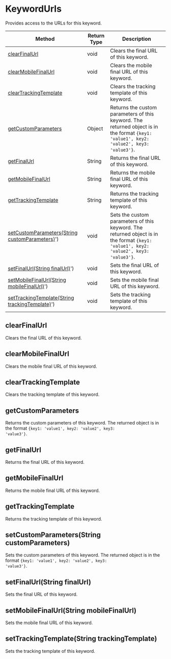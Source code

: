 # KeywordUrls
Provides access to the URLs for this keyword.

|Method|Return Type|Description|
|-|-|-
[clearFinalUrl]('#clearFinalUrl')|void|Clears the final URL of this keyword.<br />
[clearMobileFinalUrl]('#clearMobileFinalUrl')|void|Clears the mobile final URL of this keyword. <br />
[clearTrackingTemplate]('#clearTrackingTemplate')|void|Clears the tracking template of this keyword.<br />
[getCustomParameters]('#getCustomParameters')|Object|Returns the custom parameters of this keyword. The returned object is in the format <code>{key1: 'value1', key2: 'value2', key3: 'value3'}</code>.<br />
[getFinalUrl]('#getFinalUrl')|String|Returns the final URL of this keyword.<br />
[getMobileFinalUrl]('#getMobileFinalUrl')|String|Returns the mobile final URL of this keyword. <br />
[getTrackingTemplate]('#getTrackingTemplate')|String|Returns the tracking template of this keyword.<br />
[setCustomParameters(String customParameters)]('#setCustomParameters-String-customParameters)')|void|Sets the custom parameters of this keyword. The returned object is in the format <code>{key1: 'value1', key2: 'value2', key3: 'value3'}</code>.<br />
[setFinalUrl(String finalUrl)]('#setFinalUrl-String-finalUrl)')|void|Sets the final URL of this keyword.<br />
[setMobileFinalUrl(String mobileFinalUrl)]('#setMobileFinalUrl-String-mobileFinalUrl)')|void|Sets the mobile final URL of this keyword. <br />
[setTrackingTemplate(String trackingTemplate)]('#setTrackingTemplate-String-trackingTemplate)')|void|Sets the tracking template of this keyword.<br />

<a name="clearFinalUrl"></a>
## clearFinalUrl
Clears the final URL of this keyword.


<a name="clearMobileFinalUrl"></a>
## clearMobileFinalUrl
Clears the mobile final URL of this keyword. 


<a name="clearTrackingTemplate"></a>
## clearTrackingTemplate
Clears the tracking template of this keyword.


<a name="getCustomParameters"></a>
## getCustomParameters
Returns the custom parameters of this keyword. The returned object is in the format <code>{key1: 'value1', key2: 'value2', key3: 'value3'}</code>.


<a name="getFinalUrl"></a>
## getFinalUrl
Returns the final URL of this keyword.


<a name="getMobileFinalUrl"></a>
## getMobileFinalUrl
Returns the mobile final URL of this keyword. 


<a name="getTrackingTemplate"></a>
## getTrackingTemplate
Returns the tracking template of this keyword.


<a name="setCustomParameters-String-customParameters)"></a>
## setCustomParameters(String customParameters)
Sets the custom parameters of this keyword. The returned object is in the format <code>{key1: 'value1', key2: 'value2', key3: 'value3'}</code>.


<a name="setFinalUrl-String-finalUrl)"></a>
## setFinalUrl(String finalUrl)
Sets the final URL of this keyword.


<a name="setMobileFinalUrl-String-mobileFinalUrl)"></a>
## setMobileFinalUrl(String mobileFinalUrl)
Sets the mobile final URL of this keyword. 


<a name="setTrackingTemplate-String-trackingTemplate)"></a>
## setTrackingTemplate(String trackingTemplate)
Sets the tracking template of this keyword.


